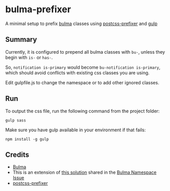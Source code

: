 # bulma-prefixer

A minimal setup to prefix [bulma](https://bulma.io/) classes using [postcss-prefixer](https://github.com/marceloucker/postcss-prefixer) and [gulp](https://gulpjs.com/)

## Summary

Currently, it is configured to prepend all bulma classes with `bu-`, unless they begin with `is-` or `has-`.

So, `notification is-primary` would become `bu-notification is-primary`, which should avoid conflicts with existing css classes you are using.

Edit gulpfile.js to change the namespace or to add other ignored classes.

## Run

To output the css file, run the following command from the project folder:

`gulp sass`

Make sure you have gulp available in your environment if that fails:

`npm install -g gulp`

## Credits

- [Bulma](https://bulma.io/)
- This is an extension of [this solution](https://github.com/jgthms/bulma/issues/302#issuecomment-661319900) shared in the [Bulma Namespace Issue](https://github.com/jgthms/bulma/issues/302)
- [postcss-prefixer](https://github.com/marceloucker/postcss-prefixer)
